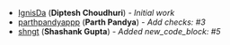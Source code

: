 <!-- Please use this format to add your contributions to this file -->
<!-- [SocialUsernameName](Profile-Url) (**Your Name**) - _Description of your contribution in a few words_ -->

- [IgnisDa](https://github.com/IgnisDa/) (**Diptesh Choudhuri**) - _Initial work_
- [parthpandyappp](https://github.com/parthpandyappp/) (**Parth Pandya**) -
  _Add checks: #3_
- [shngt](https://github.com/shngt/) (**Shashank Gupta**) - _Added new\_code\_block: #5_
